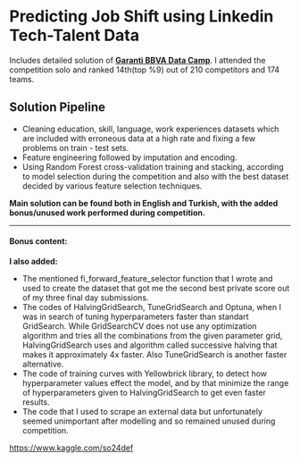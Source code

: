 # Predicting Job Shift using Linkedin Tech-Talent Data

Includes detailed solution of [__Garanti BBVA Data Camp__](https://www.kaggle.com/competitions/garanti-bbva-data-camp). I attended the competition solo and ranked 14th(top %9) out of 210 competitors and 174 teams. 

## Solution Pipeline
* Cleaning education, skill, language, work experiences datasets which are included with erroneous data at a high rate and fixing a few problems on train - test sets.
* Feature engineering followed by imputation and encoding.
* Using Random Forest cross-validation training and stacking, according to model selection during the competition and also with the best dataset decided by various feature selection techniques.

__Main solution can be found both in English and Turkish, with the added bonus/unused work performed during competition.__
***
#### Bonus content:
__I also added:__
* The mentioned fi_forward_feature_selector function that I wrote and used to create the dataset that got me the second best private score out of my three final day submissions.
* The codes of HalvingGridSearch, TuneGridSearch and Optuna, when I was in search of tuning hyperparameters faster than standart GridSearch. While GridSearchCV does not use any optimization algorithm and tries all the combinations from the given parameter grid, HalvingGridSearch uses and algorithm called successive halving that makes it approximately 4x faster. Also TuneGridSearch is another faster alternative.
* The code of training curves with Yellowbrick library, to detect how hyperparameter values effect the model, and by that minimize the range of hyperparameters given to HalvingGridSearch to get even faster results.
* The code that I used to scrape an external data but unfortunately seemed unimportant after modelling and so remained unused during competition.



https://www.kaggle.com/so24def
